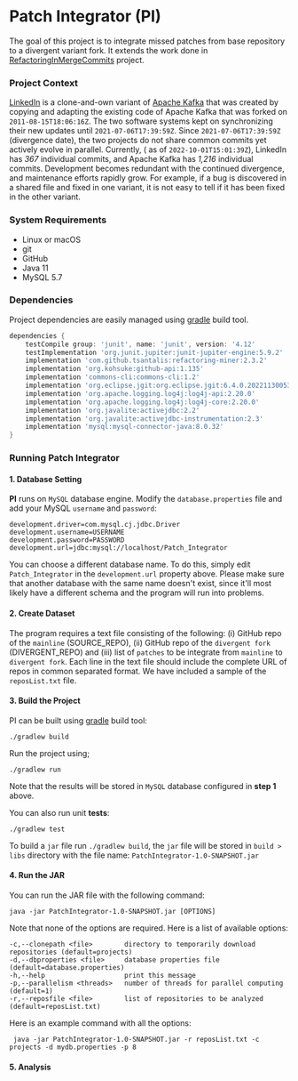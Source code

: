 # Patch Integrator (PI)
The goal of this project is to integrate missed patches from base repository to a divergent variant fork. It extends the work done in [RefactoringInMergeCommits](https://github.com/danielogen/RefactoringsInMergeCommits) project.
### Project Context
[LinkedIn](https://github.com/linkedin/kafka) is a clone-and-own variant of [Apache Kafka](https://github.com/apache/kafka) that was created by copying and adapting the existing code of Apache Kafka that was forked on `2011-08-15T18:06:16Z`. The two software systems kept on synchronizing their new updates until `2021-07-06T17:39:59Z`. Since `2021-07-06T17:39:59Z` (divergence date), the two projects do not share common commits yet actively evolve in parallel. Currently, ( as of `2022-10-01T15:01:39Z`), LinkedIn has _367_ individual commits, and Apache Kafka has _1,216_ individual commits. Development becomes redundant with the continued divergence, and maintenance efforts rapidly grow. For example, if a bug is discovered in a shared file and fixed in one variant, it is not easy to tell if it has been fixed in the other variant.

### System Requirements
- Linux or macOS
- git
- GitHub
- Java 11
- MySQL 5.7

### Dependencies
Project dependencies are easily managed using [gradle](https://gradle.org/) build tool.
```groovy
dependencies {
    testCompile group: 'junit', name: 'junit', version: '4.12'
    testImplementation 'org.junit.jupiter:junit-jupiter-engine:5.9.2'
    implementation 'com.github.tsantalis:refactoring-miner:2.3.2'
    implementation 'org.kohsuke:github-api:1.135'
    implementation 'commons-cli:commons-cli:1.2'
    implementation 'org.eclipse.jgit:org.eclipse.jgit:6.4.0.202211300538-r'
    implementation 'org.apache.logging.log4j:log4j-api:2.20.0'
    implementation 'org.apache.logging.log4j:log4j-core:2.20.0'
    implementation 'org.javalite:activejdbc:2.2'
    implementation 'org.javalite:activejdbc-instrumentation:2.3'
    implementation 'mysql:mysql-connector-java:8.0.32'
}
```
### Running Patch Integrator
#### 1. Database Setting
**PI** runs on `MySQL` database engine. Modify the `database.properties` file and add your MySQL `username` and `password`:
```properties
development.driver=com.mysql.cj.jdbc.Driver
development.username=USERNAME
development.password=PASSWORD
development.url=jdbc:mysql://localhost/Patch_Integrator
```
You can choose a different database name. To do this, simply edit `Patch_Integrator` in the `development.url` property above. Please make sure that another database with the same name doesn't exist, since it'll most likely have a different schema and the program will run into problems.

#### 2. Create Dataset
The program requires a text file consisting of the following: (i) GitHub repo of the `mainline` (SOURCE_REPO), (ii) GitHub repo of the `divergent fork` (DIVERGENT_REPO) and (iii) list of `patches` to be integrate from `mainline` to `divergent fork`. Each line in the text file should include the complete URL of repos in common separated format. We have included  a sample of the `reposList.txt` file.

#### 3. Build the Project
PI can be built using [gradle](https://gradle.org/) build tool:
```
./gradlew build
```
Run the project using;
```
./gradlew run
```
Note that the results will be stored in `MySQL` database configured in **step 1** above.

You can also run unit **tests**:
```
./gradlew test
```  
To build a `jar` file run `./gradlew build`, the `jar` file will be stored in `build > libs` directory with the file name: `PatchIntegrator-1.0-SNAPSHOT.jar`

#### 4. Run the JAR
You can run the JAR file with the following command:
```
java -jar PatchIntegrator-1.0-SNAPSHOT.jar [OPTIONS]
```
Note that none of the options are required. Here is a list of available options:

```
-c,--clonepath <file>        directory to temporarily download repositories (default=projects)
-d,--dbproperties <file>     database properties file (default=database.properties)
-h,--help                    print this message
-p,--parallelism <threads>   number of threads for parallel computing (default=1)
-r,--reposfile <file>        list of repositories to be analyzed (default=reposList.txt)
```
Here is an example command with all the options:
```commandline
 java -jar PatchIntegrator-1.0-SNAPSHOT.jar -r reposList.txt -c projects -d mydb.properties -p 8 
```
#### 5. Analysis 

